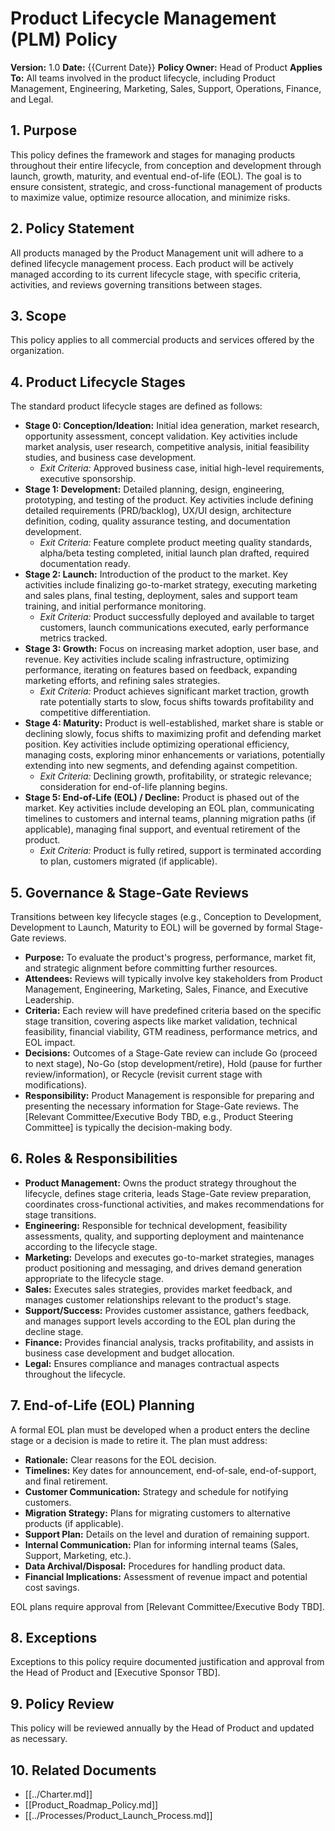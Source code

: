 # Product Lifecycle Management (PLM) Policy

**Version:** 1.0
**Date:** {{Current Date}}
**Policy Owner:** Head of Product
**Applies To:** All teams involved in the product lifecycle, including Product Management, Engineering, Marketing, Sales, Support, Operations, Finance, and Legal.

## 1. Purpose

This policy defines the framework and stages for managing products throughout their entire lifecycle, from conception and development through launch, growth, maturity, and eventual end-of-life (EOL). The goal is to ensure consistent, strategic, and cross-functional management of products to maximize value, optimize resource allocation, and minimize risks.

## 2. Policy Statement

All products managed by the Product Management unit will adhere to a defined lifecycle management process. Each product will be actively managed according to its current lifecycle stage, with specific criteria, activities, and reviews governing transitions between stages.

## 3. Scope

This policy applies to all commercial products and services offered by the organization.

## 4. Product Lifecycle Stages

The standard product lifecycle stages are defined as follows:

*   **Stage 0: Conception/Ideation:** Initial idea generation, market research, opportunity assessment, concept validation. Key activities include market analysis, user research, competitive analysis, initial feasibility studies, and business case development.
    *   *Exit Criteria:* Approved business case, initial high-level requirements, executive sponsorship.
*   **Stage 1: Development:** Detailed planning, design, engineering, prototyping, and testing of the product. Key activities include defining detailed requirements (PRD/backlog), UX/UI design, architecture definition, coding, quality assurance testing, and documentation development.
    *   *Exit Criteria:* Feature complete product meeting quality standards, alpha/beta testing completed, initial launch plan drafted, required documentation ready.
*   **Stage 2: Launch:** Introduction of the product to the market. Key activities include finalizing go-to-market strategy, executing marketing and sales plans, final testing, deployment, sales and support team training, and initial performance monitoring.
    *   *Exit Criteria:* Product successfully deployed and available to target customers, launch communications executed, early performance metrics tracked.
*   **Stage 3: Growth:** Focus on increasing market adoption, user base, and revenue. Key activities include scaling infrastructure, optimizing performance, iterating on features based on feedback, expanding marketing efforts, and refining sales strategies.
    *   *Exit Criteria:* Product achieves significant market traction, growth rate potentially starts to slow, focus shifts towards profitability and competitive differentiation.
*   **Stage 4: Maturity:** Product is well-established, market share is stable or declining slowly, focus shifts to maximizing profit and defending market position. Key activities include optimizing operational efficiency, managing costs, exploring minor enhancements or variations, potentially extending into new segments, and defending against competition.
    *   *Exit Criteria:* Declining growth, profitability, or strategic relevance; consideration for end-of-life planning begins.
*   **Stage 5: End-of-Life (EOL) / Decline:** Product is phased out of the market. Key activities include developing an EOL plan, communicating timelines to customers and internal teams, planning migration paths (if applicable), managing final support, and eventual retirement of the product.
    *   *Exit Criteria:* Product is fully retired, support is terminated according to plan, customers migrated (if applicable).

## 5. Governance & Stage-Gate Reviews

Transitions between key lifecycle stages (e.g., Conception to Development, Development to Launch, Maturity to EOL) will be governed by formal Stage-Gate reviews.

*   **Purpose:** To evaluate the product's progress, performance, market fit, and strategic alignment before committing further resources.
*   **Attendees:** Reviews will typically involve key stakeholders from Product Management, Engineering, Marketing, Sales, Finance, and Executive Leadership.
*   **Criteria:** Each review will have predefined criteria based on the specific stage transition, covering aspects like market validation, technical feasibility, financial viability, GTM readiness, performance metrics, and EOL impact.
*   **Decisions:** Outcomes of a Stage-Gate review can include Go (proceed to next stage), No-Go (stop development/retire), Hold (pause for further review/information), or Recycle (revisit current stage with modifications).
*   **Responsibility:** Product Management is responsible for preparing and presenting the necessary information for Stage-Gate reviews. The [Relevant Committee/Executive Body TBD, e.g., Product Steering Committee] is typically the decision-making body.

## 6. Roles & Responsibilities

*   **Product Management:** Owns the product strategy throughout the lifecycle, defines stage criteria, leads Stage-Gate review preparation, coordinates cross-functional activities, and makes recommendations for stage transitions.
*   **Engineering:** Responsible for technical development, feasibility assessments, quality, and supporting deployment and maintenance according to the lifecycle stage.
*   **Marketing:** Develops and executes go-to-market strategies, manages product positioning and messaging, and drives demand generation appropriate to the lifecycle stage.
*   **Sales:** Executes sales strategies, provides market feedback, and manages customer relationships relevant to the product's stage.
*   **Support/Success:** Provides customer assistance, gathers feedback, and manages support levels according to the EOL plan during the decline stage.
*   **Finance:** Provides financial analysis, tracks profitability, and assists in business case development and budget allocation.
*   **Legal:** Ensures compliance and manages contractual aspects throughout the lifecycle.

## 7. End-of-Life (EOL) Planning

A formal EOL plan must be developed when a product enters the decline stage or a decision is made to retire it. The plan must address:

*   **Rationale:** Clear reasons for the EOL decision.
*   **Timelines:** Key dates for announcement, end-of-sale, end-of-support, and final retirement.
*   **Customer Communication:** Strategy and schedule for notifying customers.
*   **Migration Strategy:** Plans for migrating customers to alternative products (if applicable).
*   **Support Plan:** Details on the level and duration of remaining support.
*   **Internal Communication:** Plan for informing internal teams (Sales, Support, Marketing, etc.).
*   **Data Archival/Disposal:** Procedures for handling product data.
*   **Financial Implications:** Assessment of revenue impact and potential cost savings.

EOL plans require approval from [Relevant Committee/Executive Body TBD].

## 8. Exceptions

Exceptions to this policy require documented justification and approval from the Head of Product and [Executive Sponsor TBD].

## 9. Policy Review

This policy will be reviewed annually by the Head of Product and updated as necessary.

## 10. Related Documents

*   [[../Charter.md]]
*   [[Product_Roadmap_Policy.md]]
*   [[../Processes/Product_Launch_Process.md]] 